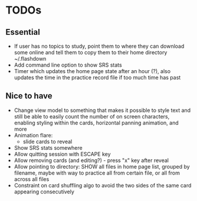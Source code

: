 # TODOs

## Essential

- If user has no topics to study, point them to where they can download some online and tell them to copy them to their home directory ~/.flashdown
- Add command line option to show SRS stats
- Timer which updates the home page state after an hour (?), also updates the time in the practice record file if too much time has past

## Nice to have

- Change view model to something that makes it possible to style text and still be able to easily count the number of on screen characters, enabling styling within the cards, horizontal panning animation, and more
- Animation flare:
  - slide cards to reveal
- Show SRS stats somewhere
- Allow quitting session with ESCAPE key
- Allow removing cards (and editing?) - press "x" key after reveal
- Allow pointing to directory: SHOW all files in home page list, grouped by filename, maybe with way to practice all from certain file, or all from across all files
- Constraint on card shuffling algo to avoid the two sides of the same card appearing consecutively
